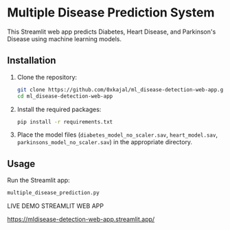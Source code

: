 # Multiple Disease Prediction System

This Streamlit web app predicts Diabetes, Heart Disease, and Parkinson's Disease using machine learning models.

## Installation

1. Clone the repository:
    ```bash
    git clone https://github.com/0xkajal/ml_disease-detection-web-app.git
    cd ml_disease-detection-web-app
    ```
2. Install the required packages:
    ```bash
    pip install -r requirements.txt
    ```
3. Place the model files (`diabetes_model_no_scaler.sav`, `heart_model.sav`, `parkinsons_model_no_scaler.sav`) in the appropriate directory.

## Usage

Run the Streamlit app:
```bash
multiple_disease_prediction.py
```

LIVE DEMO STREAMLIT WEB APP

https://mldisease-detection-web-app.streamlit.app/
